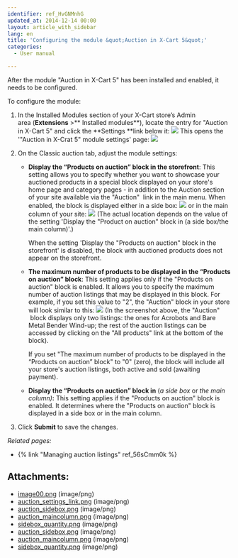 ```yaml
---
identifier: ref_HvGNMnhG
updated_at: 2014-12-14 00:00
layout: article_with_sidebar
lang: en
title: 'Configuring the module &quot;Auction in X-Cart 5&quot;'
categories:
  - User manual

---
```



After the module "Auction in X-Cart 5" has been installed and enabled, it needs to be configured.

To configure the module:

1.  In the Installed Modules section of your X-Cart store’s Admin area (**Extensions** >** Installed modules**), locate the entry for "Auction in X-Cart 5" and click the **Settings **link below it:
    ![]({{site.baseurl}}/attachments/8225032/8356073.png?effects=drop-shadow)
    This opens the '"Auction in X-Crat 5" module settings' page:
    ![]({{site.baseurl}}/attachments/8225032/8356011.png?effects=drop-shadow)
2.  On the Classic auction tab, adjust the module settings:
    *   **Display the “Products on auction” block in the storefront**: This setting allows you to specify whether you want to showcase your auctioned products in a special block displayed on your store's home page and category pages - in addition to the Auction section of your site available via the "Auction"  link in the main menu.
        When enabled, the block is displayed either in a side box:
        ![]({{site.baseurl}}/attachments/8225032/8356074.png?effects=drop-shadow)
        or in the main column of your site:
        ![]({{site.baseurl}}/attachments/8225032/8356075.png?effects=drop-shadow)
        (The actual location depends on the value of the setting 'Display the "Product on auction" block in (a side box/the main column)'.)

        When the setting 'Display the "Products on auction" block in the storefront' is disabled, the block with auctioned products does not appear on the storefront.

    *   **The maximum number of products to be displayed in the “Products on auction” block**: This setting applies only if the "Products on auction" block is enabled. It allows you to specify the maximum number of auction listings that may be displayed in this block. For example, if you set this value to "2", the "Auction" block in your store will look similar to this:
        ![]({{site.baseurl}}/attachments/8225032/8356076.png?effects=drop-shadow)
        (In the screenshot above, the "Auction"  block displays only two listings: the ones for Acrobots and Bare Metal Bender Wind-up; the rest of the auction listings can be accessed by clicking on the "All products" link at the bottom of the block).

        If you set "The maximum number of products to be displayed in the “Products on auction” block" to "0" (zero), the block will include all your store's auction listings, both active and sold (awaiting payment).

    *   **Display the “Products on auction” block in** (_a side box_ or _the main column)_**:** This setting applies if the "Products on auction" block is enabled. It determines where the "Products on auction" block is displayed in a side box or in the main column.

3.  Click **Submit** to save the changes.

_Related pages:_

*   {% link "Managing auction listings" ref_56sCmm0k %}

## Attachments:

* [image00.png]({{site.baseurl}}/attachments/8225032/8356011.png) (image/png)
* [auction_settings_link.png]({{site.baseurl}}/attachments/8225032/8356073.png) (image/png)
* [auction_sidebox.png]({{site.baseurl}}/attachments/8225032/8356101.png) (image/png)
* [auction_maincolumn.png]({{site.baseurl}}/attachments/8225032/8356102.png) (image/png)
* [sidebox_quantity.png]({{site.baseurl}}/attachments/8225032/8356103.png) (image/png)
* [auction_sidebox.png]({{site.baseurl}}/attachments/8225032/8356074.png) (image/png)
* [auction_maincolumn.png]({{site.baseurl}}/attachments/8225032/8356075.png) (image/png)
* [sidebox_quantity.png]({{site.baseurl}}/attachments/8225032/8356076.png) (image/png)